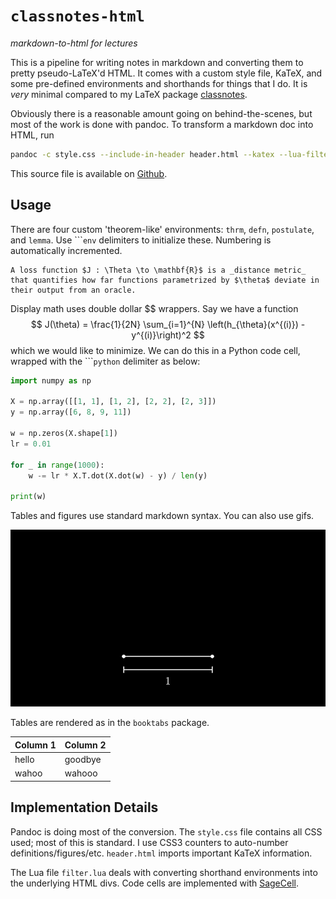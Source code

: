 # `classnotes-html`
_markdown-to-html for lectures_

This is a pipeline for writing notes in markdown and converting them to pretty pseudo-LaTeX'd HTML. It comes with a custom style file, KaTeX, and some pre-defined environments and shorthands for things that I do. It is _very_ minimal compared to my LaTeX package [classnotes](https://github.com/neilrathi/classnotes).

Obviously there is a reasonable amount going on behind-the-scenes, but most of the work is done with pandoc. To transform a markdown doc into HTML, run
```bash
pandoc -c style.css --include-in-header header.html --katex --lua-filter=filter.lua -s FILE.md -o FILE.html
```

This source file is available on [Github](https://github.com/neilrathi/classnotes-html/blob/main/docs.md).

## Usage

There are four custom 'theorem-like' environments: `thrm`, `defn`, `postulate`, and `lemma`. Use \`\`\``env` delimiters to initialize these. Numbering is automatically incremented.

```defn
A loss function $J : \Theta \to \mathbf{R}$ is a _distance metric_ that quantifies how far functions parametrized by $\theta$ deviate in their output from an oracle.
```

Display math uses double dollar \$\$ wrappers. Say we have a function
$$
J(\theta) = \frac{1}{2N} \sum_{i=1}^{N} \left(h_{\theta}(x^{(i)}) - y^{(i)}\right)^2
$$
which we would like to minimize. We can do this in a Python code cell, wrapped with the \`\`\``python` delimiter as below:

```python
import numpy as np

X = np.array([[1, 1], [1, 2], [2, 2], [2, 3]])
y = np.array([6, 8, 9, 11])

w = np.zeros(X.shape[1])
lr = 0.01

for _ in range(1000):
    w -= lr * X.T.dot(X.dot(w) - y) / len(y)

print(w)
```

Tables and figures use standard markdown syntax. You can also use gifs.

![Constructing $\theta$ from $\cos\theta$](./angle_from_cosine.gif "alt text")

Tables are rendered as in the `booktabs` package.

Column 1 | Column 2
----- | ------
hello | goodbye
wahoo | wahooo

## Implementation Details
Pandoc is doing most of the conversion. The `style.css` file contains all CSS used; most of this is standard. I use CSS3 counters to auto-number definitions/figures/etc. `header.html` imports important KaTeX information.

The Lua file `filter.lua` deals with converting shorthand environments into the underlying HTML divs. Code cells are implemented with [SageCell](https://sagecell.sagemath.org).
